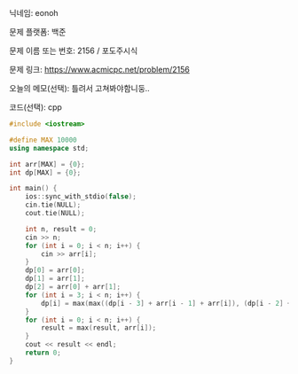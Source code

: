 닉네임: eonoh

문제 플랫폼: 백준

문제 이름 또는 번호: 2156 / 포도주시식

문제 링크: https://www.acmicpc.net/problem/2156

오늘의 메모(선택): 틀려서 고쳐봐야함니둥..

코드(선택): cpp

```cpp
#include <iostream>

#define MAX 10000
using namespace std;

int arr[MAX] = {0};
int dp[MAX] = {0};

int main() {
	ios::sync_with_stdio(false);
	cin.tie(NULL);
	cout.tie(NULL);

	int n, result = 0;
	cin >> n;
	for (int i = 0; i < n; i++) {
		cin >> arr[i];
	}
	dp[0] = arr[0];
	dp[1] = arr[1];
	dp[2] = arr[0] + arr[1];
	for (int i = 3; i < n; i++) {
		dp[i] = max(max((dp[i - 3] + arr[i - 1] + arr[i]), (dp[i - 2] + arr[i])), dp[i]);
	}
	for (int i = 0; i < n; i++) {
		result = max(result, arr[i]);
	}
	cout << result << endl;
	return 0;
}
```
